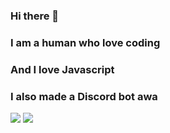 ### Hi there 👋

### I am a human who love coding

### And I love Javascript 

### I also made a Discord bot awa

![](https://github-readme-stats.vercel.app/api?username=hello1234316)
![](https://github-readme-stats.vercel.app/api/top-langs/?username=hello134316&layout=compact)


